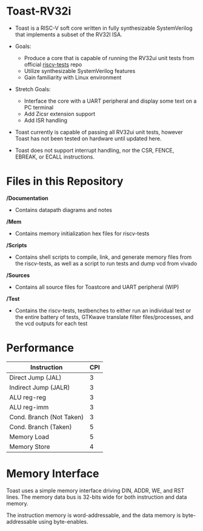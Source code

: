 # Toast-RV32i

- Toast is a RISC-V soft core written in fully synthesizable SystemVerilog that implements a subset of the RV32I ISA.

- Goals: 

     - Produce a core that is capable of running the RV32ui unit tests from official [riscv-tests](https://github.com/riscv/riscv-tests) repo
     - Utilize synthesizable SystemVerilog features
     - Gain familiarity with Linux environment

- Stretch Goals:
     
     - Interface the core with a UART peripheral and display
     some text on a PC terminal
     - Add Zicsr extension support
     - Add ISR handling



- Toast currently is capable of passing all RV32ui unit tests, however Toast has not been tested on hardware until updated here.

- Toast does not support interrupt handling, nor the CSR, FENCE, EBREAK, or ECALL instructions.


<h1> Files in this Repository </h1>

__/Documentation__
- Contains datapath diagrams and notes

__/Mem__
- Contains memory initialization hex files for riscv-tests 

__/Scripts__
- Contains shell scripts to compile, link, and generate memory files from the riscv-tests, as well as a script to run tests and dump vcd from vivado

__/Sources__
- Contains all source files for Toastcore and UART peripheral (WIP)

__/Test__
- Contains the riscv-tests, testbenches to either run an individual test or the entire battery of tests, GTKwave translate filter files/processes, and the vcd outputs for each test

<h1> Performance </h1>

|Instruction | CPI|
|------------|----|
Direct Jump (JAL) | 3
Indirect Jump (JALR) | 3
ALU reg-reg | 3
ALU reg-imm | 3
Cond. Branch (Not Taken) | 3
Cond. Branch (Taken) | 5
Memory Load | 5
Memory Store | 4



<h1> Memory Interface </h1>

Toast uses a simple memory interface driving DIN, ADDR, WE, and RST lines. The memory data bus is 32-bits wide for both instruction and data memory.

The instruction memory is word-addressable, and the data memory is byte-addressable using byte-enables.



